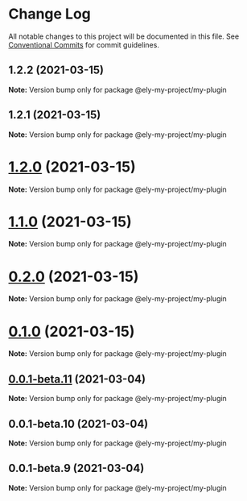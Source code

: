 # Change Log

All notable changes to this project will be documented in this file.
See [Conventional Commits](https://conventionalcommits.org) for commit guidelines.

## 1.2.2 (2021-03-15)

**Note:** Version bump only for package @ely-my-project/my-plugin





## 1.2.1 (2021-03-15)

**Note:** Version bump only for package @ely-my-project/my-plugin





# [1.2.0](https://github.com/elylucas/ely-my-project/compare/v0.0.1-rc.1...v1.2.0) (2021-03-15)

**Note:** Version bump only for package @ely-my-project/my-plugin





# [1.1.0](https://github.com/elylucas/ely-my-project/compare/v0.0.1-rc.1...v1.1.0) (2021-03-15)

**Note:** Version bump only for package @ely-my-project/my-plugin





# [0.2.0](https://github.com/elylucas/ely-my-project/compare/v0.0.1-rc.1...v0.2.0) (2021-03-15)

**Note:** Version bump only for package @ely-my-project/my-plugin





# [0.1.0](https://github.com/elylucas/ely-my-project/compare/v0.0.1-rc.1...v0.1.0) (2021-03-15)

**Note:** Version bump only for package @ely-my-project/my-plugin





## [0.0.1-beta.11](https://github.com/elylucas/ely-my-project/compare/v0.0.1-beta.10...v0.0.1-beta.11) (2021-03-04)

**Note:** Version bump only for package @ely-my-project/my-plugin





## 0.0.1-beta.10 (2021-03-04)

**Note:** Version bump only for package @ely-my-project/my-plugin





## 0.0.1-beta.9 (2021-03-04)

**Note:** Version bump only for package @ely-my-project/my-plugin
